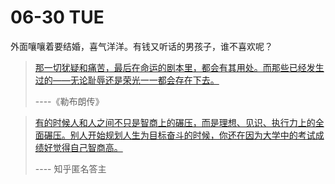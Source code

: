 # 06-30 TUE

外面嚷嚷着要结婚，喜气洋洋。有钱又听话的男孩子，谁不喜欢呢？



> [那一切犹疑和痛苦，最后在命运的剧本里，都会有其用处。而那些已经发生过的——无论耻辱还是荣光一一都会存在下去。](https://www.mingyantong.com/ju/5267334)\
> &#x20;
>
> \----《勒布朗传》

> [有的时候人和人之间不只是智商上的碾压，而是理想、见识、执行力上的全面碾压。别人开始规划人生为目标奋斗的时候，你还在因为大学中的考试成绩好觉得自己智商高。](https://www.zhihu.com/question/27869328/answer/85064870)
>
> \---- 知乎匿名答主

